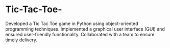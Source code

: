 # Tic-Tac-Toe-
Developed a Tic Tac Toe game in Python using object-oriented programming techniques. Implemented a graphical user interface (GUI) and ensured user-friendly functionality. Collaborated with a team to ensure timely delivery.
